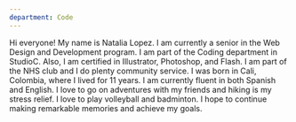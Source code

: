 ```yaml
---
department: Code
---
```

Hi everyone! My name is Natalia Lopez. I am currently a senior in the Web Design and Development program. I am part of the Coding department in StudioC. Also, I am certified in Illustrator, Photoshop, and Flash. I am part of the NHS club and I do plenty community service. I was born in Cali, Colombia, where I lived for 11 years. I am currently fluent in both Spanish and English. I love to go on adventures with my friends and hiking is my stress relief. I love to play volleyball and badminton. I hope to continue making remarkable memories and achieve my goals. 
